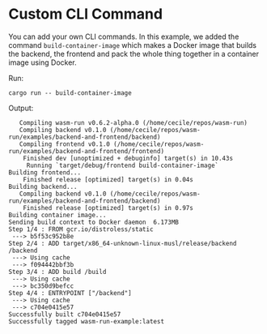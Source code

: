 Custom CLI Command
==================

You can add your own CLI commands. In this example, we added the command
`build-container-image` which makes a Docker image that builds the backend, the
frontend and pack the whole thing together in a container image using Docker.

Run:

```
cargo run -- build-container-image
```

Output:

```
   Compiling wasm-run v0.6.2-alpha.0 (/home/cecile/repos/wasm-run)
   Compiling backend v0.1.0 (/home/cecile/repos/wasm-run/examples/backend-and-frontend/backend)
   Compiling frontend v0.1.0 (/home/cecile/repos/wasm-run/examples/backend-and-frontend/frontend)
    Finished dev [unoptimized + debuginfo] target(s) in 10.43s
     Running `target/debug/frontend build-container-image`
Building frontend...
    Finished release [optimized] target(s) in 0.04s
Building backend...
   Compiling backend v0.1.0 (/home/cecile/repos/wasm-run/examples/backend-and-frontend/backend)
    Finished release [optimized] target(s) in 0.97s
Building container image...
Sending build context to Docker daemon  6.173MB
Step 1/4 : FROM gcr.io/distroless/static
 ---> b5f53c952b8e
Step 2/4 : ADD target/x86_64-unknown-linux-musl/release/backend /backend
 ---> Using cache
 ---> f094442bbf3b
Step 3/4 : ADD build /build
 ---> Using cache
 ---> bc350d9befcc
Step 4/4 : ENTRYPOINT ["/backend"]
 ---> Using cache
 ---> c704e0415e57
Successfully built c704e0415e57
Successfully tagged wasm-run-example:latest
```
